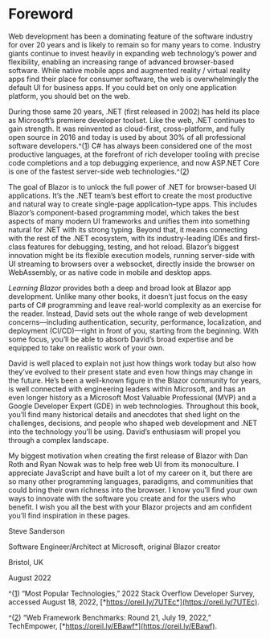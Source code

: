 # Foreword

Web development has been a dominating feature of the software industry for over 20 years and is likely to remain so for many years to come. Industry giants continue to invest heavily in expanding web technology’s power and flexibility, enabling an increasing range of advanced browser-based software. While native mobile apps and augmented reality / virtual reality apps find their place for consumer software, the web is overwhelmingly the default UI for business apps. If you could bet on only one application platform, you should bet on the web.

During those same 20 years, .NET (first released in 2002) has held its place as Microsoft’s premiere developer toolset. Like the web, .NET continues to gain strength. It was reinvented as cloud-first, cross-platform, and fully open source in 2016 and today is used by about 30% of all professional software developers.^([1](foreword01.html#idm46365048795776)) C# has always been considered one of the most productive languages, at the forefront of rich developer tooling with precise code completions and a top debugging experience, and now ASP.NET Core is one of the fastest server-side web technologies.^([2](foreword01.html#idm46365047437744))

The goal of Blazor is to unlock the full power of .NET for browser-based UI applications. It’s the .NET team’s best effort to create the most productive and natural way to create single-page application–type apps. This includes Blazor’s component-based programming model, which takes the best aspects of many modern UI frameworks and unifies them into something natural for .NET with its strong typing. Beyond that, it means connecting with the rest of the .NET ecosystem, with its industry-leading IDEs and first-class features for debugging, testing, and hot reload. Blazor’s biggest innovation might be its flexible execution models, running server-side with UI streaming to browsers over a websocket, directly inside the browser on WebAssembly, or as native code in mobile and desktop apps.

*Learning Blazor* provides both a deep and broad look at Blazor app development. Unlike many other books, it doesn’t just focus on the easy parts of C# programming and leave real-world complexity as an exercise for the reader. Instead, David sets out the whole range of web development concerns—including authentication, security, performance, localization, and deployment (CI/CD)—right in front of you, starting from the beginning. With some focus, you’ll be able to absorb David’s broad expertise and be equipped to take on realistic work of your own.

David is well placed to explain not just how things work today but also how they’ve evolved to their present state and even how things may change in the future. He’s been a well-known figure in the Blazor community for years, is well connected with engineering leaders within Microsoft, and has an even longer history as a Microsoft Most Valuable Professional (MVP) and a Google Developer Expert (GDE) in web technologies. Throughout this book, you’ll find many historical details and anecdotes that shed light on the challenges, decisions, and people who shaped web development and .NET into the technology you’ll be using. David’s enthusiasm will propel you through a complex landscape.

My biggest motivation when creating the first release of Blazor with Dan Roth and Ryan Nowak was to help free web UI from its monoculture. I appreciate JavaScript and have built a lot of my career on it, but there are so many other programming languages, paradigms, and communities that could bring their own richness into the browser. I know you’ll find your own ways to innovate with the software you create and for the users who benefit. I wish you all the best with your Blazor projects and am confident you’ll find inspiration in these pages.

Steve Sanderson

Software Engineer/Architect at Microsoft, original Blazor creator

Bristol, UK

August 2022

^([1](foreword01.html#idm46365048795776-marker)) “Most Popular Technologies,” 2022 Stack Overflow Developer Survey, accessed August 18, 2022, [*https://oreil.ly/7UTEc*](https://oreil.ly/7UTEc).

^([2](foreword01.html#idm46365047437744-marker)) “Web Framework Benchmarks: Round 21, July 19, 2022,” TechEmpower, [*https://oreil.ly/EBawf*](https://oreil.ly/EBawf).
